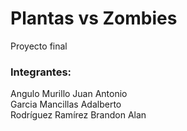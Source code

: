 # Plantas vs Zombies
Proyecto final

<h3>Integrantes:</h3>
<p>
  Angulo Murillo Juan Antonio<br>
  Garcia Mancillas Adalberto<br>
  Rodríguez Ramírez Brandon Alan<br>
</p>
